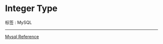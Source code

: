#  Integer Type

标签 :  MySQL 

---

[<i class="icon-link"></i> Mysql Reference](https://dev.mysql.com/doc/refman/5.7/en/integer-types.html)

